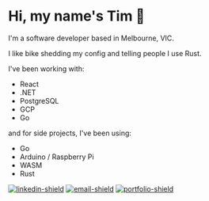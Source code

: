 # Hi, my name's Tim 👋

I'm a software developer based in Melbourne, VIC.

I like bike shedding my config and telling people I use Rust.

I've been working with:
- React 
- .NET 
- PostgreSQL 
- GCP
- Go

and for side projects, I've been using:
- Go
- Arduino / Raspberry Pi
- WASM
- Rust

[![linkedin-shield]][linkedin] [![email-shield]][email] [![portfolio-shield]][website]

[website]: https://timeitel.com
[email]: mailto:timeitel@outlook.com
[linkedin]: https://www.linkedin.com/in/tim-eitel/
[linkedin-shield]: https://img.shields.io/badge/LinkedIn-Connect-blue
[portfolio-shield]: https://img.shields.io/badge/Portfolio-Check%20it%20out-orange
[email-shield]: https://img.shields.io/badge/Email-Say%20hi-brightgreen
